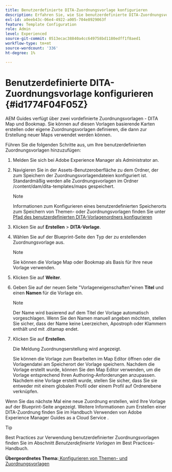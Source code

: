 ```yaml
---
title: Benutzerdefinierte DITA-Zuordnungsvorlage konfigurieren
description: Erfahren Sie, wie Sie benutzerdefinierte DITA-Zuordnungsvorlagen konfigurieren
exl-id: a0eeb43c-06e4-4922-a005-704e8929063f
feature: Template Configuration
role: Admin
level: Experienced
source-git-commit: 0513ecac38840a4cc649758bd1180edff1f8aed1
workflow-type: tm+mt
source-wordcount: '336'
ht-degree: 1%

---
```


# Benutzerdefinierte DITA-Zuordnungsvorlage konfigurieren {#id1774F04F05Z}

AEM Guides verfügt über zwei vordefinierte Zuordnungsvorlagen - DITA Map und Bookmap. Sie können auf diesen Vorlagen basierende Karten erstellen oder eigene Zuordnungsvorlagen definieren, die dann zur Erstellung neuer Maps verwendet werden können.

Führen Sie die folgenden Schritte aus, um Ihre benutzerdefinierten Zuordnungsvorlagen hinzuzufügen:

1. Melden Sie sich bei Adobe Experience Manager als Administrator an.

1. Navigieren Sie in der Assets-Benutzeroberfläche zu dem Ordner, der zum Speichern der Zuordnungsvorlagendateien konfiguriert ist. Standardmäßig werden alle Zuordnungsvorlagen im Ordner /content/dam/dita-templates/maps gespeichert.

   >[!NOTE]
   >
   > Informationen zum Konfigurieren eines benutzerdefinierten Speicherorts zum Speichern von Themen- oder Zuordnungsvorlagen finden Sie unter [Pfad des benutzerdefinierten DITA-Vorlagenordners konfigurieren](conf-template-tags-custom-dita-topic-template.md#id191LCF0095Z)

1. Klicken Sie auf **Erstellen** \> **DITA-Vorlage**.

1. Wählen Sie auf der Blueprint-Seite den Typ der zu erstellenden Zuordnungsvorlage aus.

   >[!NOTE]
   >
   > Sie können die Vorlage Map oder Bookmap als Basis für Ihre neue Vorlage verwenden.

1. Klicken Sie auf **Weiter**.

1. Geben Sie auf der neuen Seite &quot;Vorlageneigenschaften&quot;einen **Titel** und einen **Namen** für die Vorlage ein.

   >[!NOTE]
   >
   > Der Name wird basierend auf dem Titel der Vorlage automatisch vorgeschlagen. Wenn Sie den Namen manuell angeben möchten, stellen Sie sicher, dass der Name keine Leerzeichen, Apostroph oder Klammern enthält und mit .ditamap endet.

1. Klicken Sie auf **Erstellen**.

   Die Meldung Zuordnungserstellung wird angezeigt.

   Sie können die Vorlage zum Bearbeiten im Map Editor öffnen oder die Vorlagendatei am Speicherort der Vorlage speichern. Nachdem die Vorlage erstellt wurde, können Sie den Map Editor verwenden, um die Vorlage entsprechend Ihren Authoring-Anforderungen anzupassen. Nachdem eine Vorlage erstellt wurde, stellen Sie sicher, dass Sie sie entweder mit einem globalen Profil oder einem Profil auf Ordnerebene verknüpfen.


Wenn Sie das nächste Mal eine neue Zuordnung erstellen, wird Ihre Vorlage auf der Blueprint-Seite angezeigt. Weitere Informationen zum Erstellen einer DITA-Zuordnung finden Sie im Handbuch Verwenden von Adobe Experience Manager Guides as a Cloud Service .

>[!TIP]
>
> Best Practices zur Verwendung benutzerdefinierter Zuordnungsvorlagen finden Sie im Abschnitt *Benutzerdefinierte Vorlagen* im Best Practices-Handbuch.

**Übergeordnetes Thema:**[ Konfigurieren von Themen- und Zuordnungsvorlagen](conf-template-tags.md)

